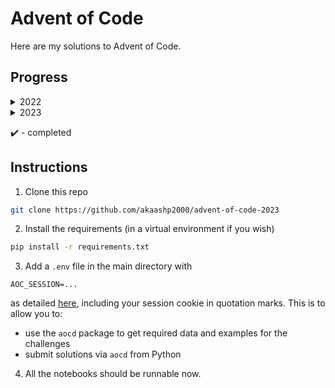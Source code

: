 # Advent of Code
Here are my solutions to Advent of Code.

## Progress

<details>

<summary>2022</summary>

|Day   |Part 1   |Part 2   |
|---|---|---|
|[1](https://adventofcode.com/2022/day/1)   |:heavy_check_mark:   |:heavy_check_mark:   |
|[2](https://adventofcode.com/2022/day/2)   |:heavy_check_mark:   |:heavy_check_mark:   |
|[3](https://adventofcode.com/2022/day/3)   |:heavy_check_mark:   |:heavy_check_mark:   |
|[4](https://adventofcode.com/2022/day/4)   |:heavy_check_mark:   |:heavy_check_mark:   |
|[5](https://adventofcode.com/2022/day/5)   |:heavy_check_mark:   |:heavy_check_mark:   |
|[6](https://adventofcode.com/2022/day/6)   |:heavy_check_mark:   |:heavy_check_mark:   |
|[7](https://adventofcode.com/2022/day/7)   |:heavy_check_mark:   |:heavy_check_mark:   |
|[8](https://adventofcode.com/2022/day/8)   |:heavy_check_mark:   |:heavy_check_mark:   |
|[9](https://adventofcode.com/2022/day/9)   |:heavy_check_mark:   |:heavy_check_mark:   |
|[10](https://adventofcode.com/2022/day/10)   |:heavy_check_mark:   |:heavy_check_mark:   |
|[11](https://adventofcode.com/2022/day/11)   |:heavy_check_mark:   |:heavy_check_mark:   |
|[12](https://adventofcode.com/2022/day/12)   |:heavy_check_mark:   |:heavy_check_mark:   |
|[13](https://adventofcode.com/2022/day/13)   |:heavy_check_mark:   |:heavy_check_mark:   |
|[14](https://adventofcode.com/2022/day/14)   |:heavy_check_mark:   |:heavy_check_mark:   |
|[15](https://adventofcode.com/2022/day/15)   |:heavy_check_mark:   |   |
|[16](https://adventofcode.com/2022/day/16)   |   |   |
|[17](https://adventofcode.com/2022/day/17)   |   |   |
|[18](https://adventofcode.com/2022/day/18)   |:heavy_check_mark:   |   |
|[19](https://adventofcode.com/2022/day/19)   |   |   |
|[20](https://adventofcode.com/2022/day/20)   |   |   |
|[21](https://adventofcode.com/2022/day/21)   |:heavy_check_mark:   |:heavy_check_mark:   |
|[22](https://adventofcode.com/2022/day/22)   |   |   |
|[23](https://adventofcode.com/2022/day/23)   |   |   |
|[24](https://adventofcode.com/2022/day/24)   |   |   |
|[25](https://adventofcode.com/2022/day/25)   |   |   |

</details>

<details>

<summary>2023</summary>

|Day   |Part 1   |Part 2   |
|---|---|---|
|[1](https://adventofcode.com/2023/day/1)   |:heavy_check_mark:   |:heavy_check_mark:   |
|[2](https://adventofcode.com/2023/day/2)   |:heavy_check_mark:   |:heavy_check_mark:   |
|[3](https://adventofcode.com/2023/day/3)   |:heavy_check_mark:   |:heavy_check_mark:   |
|[4](https://adventofcode.com/2023/day/4)   |:heavy_check_mark:   |:heavy_check_mark:   |
|[5](https://adventofcode.com/2023/day/5)   |:heavy_check_mark:   |:heavy_check_mark:   |
|[6](https://adventofcode.com/2023/day/6)   |:heavy_check_mark:   |:heavy_check_mark:   |
|[7](https://adventofcode.com/2023/day/7)   |:heavy_check_mark:   |:heavy_check_mark:   |
|[8](https://adventofcode.com/2023/day/8)   |:heavy_check_mark:   |  |
|[9](https://adventofcode.com/2023/day/9)   |:heavy_check_mark:   |:heavy_check_mark:   |
|[10](https://adventofcode.com/2023/day/10)   |:heavy_check_mark:   |   |
|[11](https://adventofcode.com/2023/day/11)   |:heavy_check_mark:   |:heavy_check_mark:   |

</details>

:heavy_check_mark: - completed

## Instructions

1. Clone this repo
```bash
git clone https://github.com/akaashp2000/advent-of-code-2023
```
2. Install the requirements (in a virtual environment if you wish)
```bash
pip install -r requirements.txt
```
3. Add a `.env` file in the main directory with 

`AOC_SESSION=...`

as detailed [here](https://github.com/wimglenn/advent-of-code-wim/issues/1), including your session cookie in quotation marks.
This is to allow you to:
* use the `aocd` package to get required data and examples for the challenges
* submit solutions via `aocd` from Python

4. All the notebooks should be runnable now.
